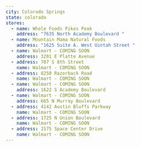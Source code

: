 ```yaml
---
city: Colorado Springs
state: colorado
stores:
  - name: Whole Foods Pikes Peak
    address: "7635 North Academy Boulevard "
  - name: Mountain Mama Natural Foods
    address: "1625 Suite A. West Uintah Street "
  - name: Walmart - COMING SOON
    address: 3201 E Platte Avenue
  - address: 707 S 8th Street
    name: Walmart - COMING SOON
  - address: 8250 Razorback Road
    name: Walmart - COMING SOON
  - name: Walmart - COMING SOON
    address: 1622 S Academy Boulevard
  - name: Walmart - COMING SOON
    address: 665 N Murray Boulevard
  - address: 4142 Austin Bluffs Parkway
    name: Walmart - COMING SOON
  - address: 1725 N Union Boulevard
    name: Walmart - COMING SOON
  - address: 1575 Space Center Drive
    name: Walmart - COMING SOON
---
```

